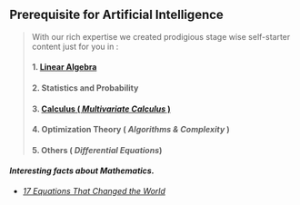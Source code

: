 
## Prerequisite for Artificial Intelligence
 

> With our rich expertise we created prodigious stage wise self-starter content just for you in :
>
>
> #### 1. [Linear Algebra](https://github.com/dprasadk/co-learning-lounge/tree/master/Technology/Artificial%20Intelligence/Maths/Prerequisite%20for%20AI/linear%20algebra)
> #### 2. Statistics and Probability
> #### 3. [Calculus ( *Multivariate Calculus* )](https://github.com/dprasadk/co-learning-lounge/tree/master/Technology/Artificial%20Intelligence/Maths/Prerequisite%20for%20AI/calculus)
> #### 4. Optimization Theory ( *Algorithms & Complexity* )
> #### 5. Others ( *Differential Equations*)
> 

#### *Interesting facts about Mathematics.*
- *[17 Equations That Changed the World](https://medium.com/however-mathematics/17-equations-that-changed-the-world-a043a8c24022)*
